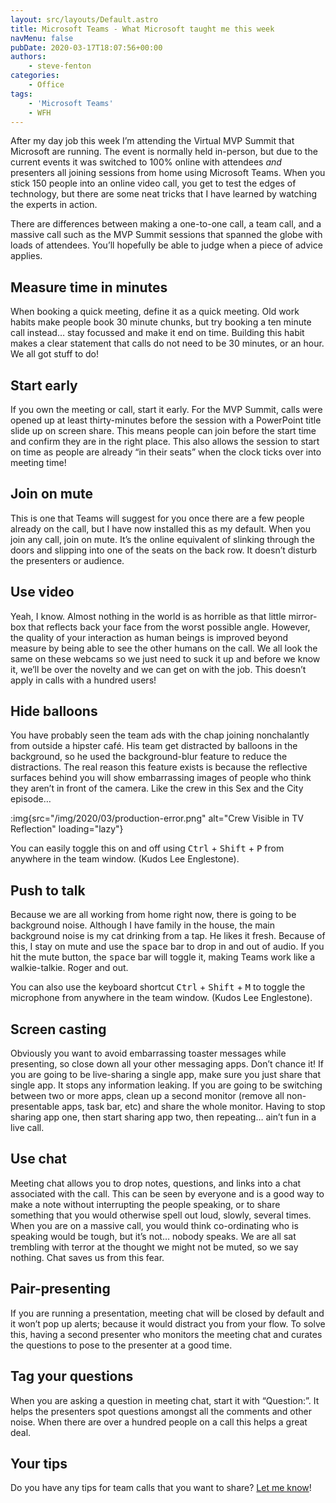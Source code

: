 ```yaml
---
layout: src/layouts/Default.astro
title: Microsoft Teams - What Microsoft taught me this week
navMenu: false
pubDate: 2020-03-17T18:07:56+00:00
authors:
    - steve-fenton
categories:
    - Office
tags:
    - 'Microsoft Teams'
    - WFH
---
```


After my day job this week I’m attending the Virtual MVP Summit that Microsoft are running. The event is normally held in-person, but due to the current events it was switched to 100% online with attendees *and* presenters all joining sessions from home using Microsoft Teams. When you stick 150 people into an online video call, you get to test the edges of technology, but there are some neat tricks that I have learned by watching the experts in action.

There are differences between making a one-to-one call, a team call, and a massive call such as the MVP Summit sessions that spanned the globe with loads of attendees. You’ll hopefully be able to judge when a piece of advice applies.

## Measure time in minutes

When booking a quick meeting, define it as a quick meeting. Old work habits make people book 30 minute chunks, but try booking a ten minute call instead… stay focussed and make it end on time. Building this habit makes a clear statement that calls do not need to be 30 minutes, or an hour. We all got stuff to do!

## Start early

If you own the meeting or call, start it early. For the MVP Summit, calls were opened up at least thirty-minutes before the session with a PowerPoint title slide up on screen share. This means people can join before the start time and confirm they are in the right place. This also allows the session to start on time as people are already “in their seats” when the clock ticks over into meeting time!

## Join on mute

This is one that Teams will suggest for you once there are a few people already on the call, but I have now installed this as my default. When you join any call, join on mute. It’s the online equivalent of slinking through the doors and slipping into one of the seats on the back row. It doesn’t disturb the presenters or audience.

## Use video

Yeah, I know. Almost nothing in the world is as horrible as that little mirror-box that reflects back your face from the worst possible angle. However, the quality of your interaction as human beings is improved beyond measure by being able to see the other humans on the call. We all look the same on these webcams so we just need to suck it up and before we know it, we’ll be over the novelty and we can get on with the job. This doesn’t apply in calls with a hundred users!

## Hide balloons

You have probably seen the team ads with the chap joining nonchalantly from outside a hipster café. His team get distracted by balloons in the background, so he used the background-blur feature to reduce the distractions. The real reason this feature exists is because the reflective surfaces behind you will show embarrassing images of people who think they aren’t in front of the camera. Like the crew in this Sex and the City episode…

:img{src="/img/2020/03/production-error.png" alt="Crew Visible in TV Reflection" loading="lazy"}

You can easily toggle this on and off using <kbd>Ctrl</kbd> + <kbd>Shift</kbd> + <kbd>P</kbd> from anywhere in the team window. (Kudos Lee Englestone).

## Push to talk

Because we are all working from home right now, there is going to be background noise. Although I have family in the house, the main background noise is my cat drinking from a tap. He likes it fresh. Because of this, I stay on mute and use the <kbd>space</kbd> bar to drop in and out of audio. If you hit the mute button, the <kbd>space</kbd> bar will toggle it, making Teams work like a walkie-talkie. Roger and out.

You can also use the keyboard shortcut <kbd>Ctrl</kbd> + <kbd>Shift</kbd> + <kbd>M</kbd> to toggle the microphone from anywhere in the team window. (Kudos Lee Englestone).

## Screen casting

Obviously you want to avoid embarrassing toaster messages while presenting, so close down all your other messaging apps. Don’t chance it! If you are going to be live-sharing a single app, make sure you just share that single app. It stops any information leaking. If you are going to be switching between two or more apps, clean up a second monitor (remove all non-presentable apps, task bar, etc) and share the whole monitor. Having to stop sharing app one, then start sharing app two, then repeating… ain’t fun in a live call.

## Use chat

Meeting chat allows you to drop notes, questions, and links into a chat associated with the call. This can be seen by everyone and is a good way to make a note without interrupting the people speaking, or to share something that you would otherwise spell out loud, slowly, several times. When you are on a massive call, you would think co-ordinating who is speaking would be tough, but it’s not… nobody speaks. We are all sat trembling with terror at the thought we might not be muted, so we say nothing. Chat saves us from this fear.

## Pair-presenting

If you are running a presentation, meeting chat will be closed by default and it won’t pop up alerts; because it would distract you from your flow. To solve this, having a second presenter who monitors the meeting chat and curates the questions to pose to the presenter at a good time.

## Tag your questions

When you are asking a question in meeting chat, start it with “Question:”. It helps the presenters spot questions amongst all the comments and other noise. When there are over a hundred people on a call this helps a great deal.

## Your tips

Do you have any tips for team calls that you want to share? [Let me know](/contact/)!